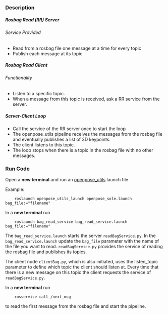 ### Description

##### Rosbag Read (RR) Server

###### Service Provided
- Read from a rosbag file one message at a time for every topic
- Publish each message at its topic

##### Rosbag Read Client

###### Functionality
- Listen to a specific topic.
- When a message from this topic is received, ask a RR service from the server.

##### Server-Client Loop
- Call the service of the RR server once to start the loop
- The openpose_utils pipeline receives the messages from the rosbag file and eventually publishes a list of 3D keypoints.
- The client listens to this topic.
- The loop stops when there is a topic in the rosbag file with no other messages.



### Run Code

Open a __new terminal__ and run an [openpose_utils](https://github.com/Roboskel-Manipulation/openpose_utils) launch file.

Example: 

        roslaunch openpose_utils_launch openpose_sole.launch bag_file:="filename"

In a __new terminal__ run
        
        roslaunch bag_read_service bag_read_service.launch bag_file:="filename"
The `bag_read_service.launch` starts the server `readBagService.py`. In the `bag_read_service.launch` update the `bag_file` parameter with the name of the file you want to read.
`readBagService.py` provides the service of reading the rosbag file and publishes its topics.

The client node `clientBag.py`, which is also initiated, uses the listen_topic parameter to define which topic the client should listen at. Every time that there is a new message on this topic the client requests the service of `readBagService.py`.

In a __new terminal__ run 

        rosservice call /next_msg

to read the first message from the rosbag file and start the pipeline.

